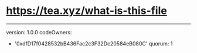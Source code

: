 # https://tea.xyz/what-is-this-file
---
version: 1.0.0
codeOwners:
  - '0xdfD17f0428532bB436Fac2c3F32Dc20584eB080C'
quorum: 1

